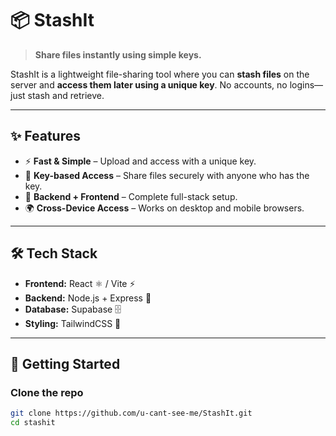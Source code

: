 # 📦 StashIt

> **Share files instantly using simple keys.**

StashIt is a lightweight file-sharing tool where you can **stash files** on the server and **access them later using a unique key**. No accounts, no logins—just stash and retrieve.

---

## ✨ Features

- ⚡ **Fast & Simple** – Upload and access with a unique key.
- 🔑 **Key-based Access** – Share files securely with anyone who has the key.
- 📂 **Backend + Frontend** – Complete full-stack setup.
- 🌍 **Cross-Device Access** – Works on desktop and mobile browsers.

---

## 🛠️ Tech Stack

- **Frontend:** React ⚛️ / Vite ⚡
- **Backend:** Node.js + Express 🚀
- **Database:** Supabase 🗄️
- **Styling:** TailwindCSS 🎨

---

## 🚀 Getting Started

### Clone the repo

```bash
git clone https://github.com/u-cant-see-me/StashIt.git
cd stashit
```
